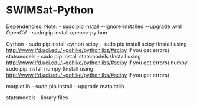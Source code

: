 # SWIMSat-Python
Dependencies:
Note: - sudo pip install --ignore-installed --upgrade <name>.whl
OpenCV - sudo pip install opencv-python

Cython - sudo pip install cython
scipy - sudo pip install scipy (Install using http://www.lfd.uci.edu/~gohlke/pythonlibs/#scipy if you get errors) 
statsmodels - sudo pip install statsmodels (Install using http://www.lfd.uci.edu/~gohlke/pythonlibs/#scipy if you get errors)
numpy - sudo pip install numpy (Install using http://www.lfd.uci.edu/~gohlke/pythonlibs/#scipy if you get errors) 

matplotlib - sudo pip install --upgrade matplotlib

statsmodels - library files
